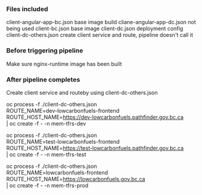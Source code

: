 ### Files included

client-angular-app-bc.json base image build
cliane-angular-app-dc.json not being used
client-bc.json base image
client-dc.json deployment config
client-dc-others.json create client service and route, pipeline doesn't call it

### Before triggering pipeline

Make sure nginx-runtime image has been built

### After pipeline completes

Create client service and routeby using client-dc-others.json

oc process -f ./client-dc-others.json \
ROUTE_NAME=dev-lowcarbonfuels-frontend \
ROUTE_HOST_NAME=https://dev-lowcarbonfuels.pathfinder.gov.bc.ca \
| oc create -f - -n mem-tfrs-dev

oc process -f ./client-dc-others.json \
ROUTE_NAME=test-lowcarbonfuels-frontend \
ROUTE_HOST_NAME=https://test-lowcarbonfuels.pathfinder.gov.bc.ca \
| oc create -f - -n mem-tfrs-test

oc process -f ./client-dc-others.json \
ROUTE_NAME=lowcarbonfuels-frontend \
ROUTE_HOST_NAME=https://lowcarbonfuels.gov.bc.ca \
| oc create -f - -n mem-tfrs-prod
